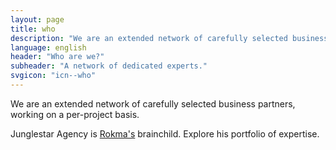```yaml
---
layout: page
title: who
description: "We are an extended network of carefully selected business partners, working on a per-project basis. Junglestar Agency is Rokma's brainchild."
language: english
header: "Who are we?"
subheader: "A network of dedicated experts."
svgicon: "icn--who"
---
```

We are an extended network of carefully selected business partners, working on a per-project basis.

Junglestar Agency is [Rokma's](https://rokma.com) brainchild. Explore his portfolio of expertise.
